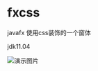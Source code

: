 # fxcss
javafx 使用css装饰的一个窗体

jdk11.04

![演示图片](https://mmyj4g.sn.files.1drv.com/y4mcucvb7w2FToe3epGVU0MYV6rM-l_3BXDergbAu8Z8str-DOzYpyXuDcjq5SuPSLcC0PLHlG_T4NotZULmtgeBy_quUqdmqAOPlrMdCffYg3894xtz2TIHAMkFd_9GcdTbW0g6eVqaCfdVU3mEEwBN_3RtCLSeyyuc_YVYB0GtuMzHXXi4tDWr9IJueza63dtdl4jIvtiGLU739ximcy7XQ?width=1200&height=700&cropmode=none)
